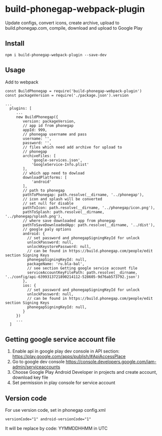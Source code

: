 # build-phonegap-webpack-plugin
Update configs, convert icons, create archive, upload to build.phonegap.com, compile, download and upload to Google Play

## Install
```
npm i build-phonegap-webpack-plugin --save-dev
```

## Usage
Add to webpack
```
const BuildPhonegap = require('build-phonegap-webpack-plugin')
const packageVersion = require('./package.json').version

...
  plugins: [
     ...
     new BuildPhonegap({
        version: packageVersion,
        // app id from phonegap
        appId: 999,
        // phonegap username and pass
        username: '',
        password: '',
        // files which need add archive for upload to
        // phonegap
        archiveFiles: [
            'google-services.json',
            'GoogleService-Info.plist'
        ],
        // which app need to dowload
        downloadPlatforms: [
            'android'
        ],
        // path to phonegap
        pathToPhonegap: path.resolve(__dirname, '../phonegap'),
        // icon and splash will be converted
        // set null for disable
        pathToIcon: path.resolve(__dirname, '../phonegap/icon.png'),
        pathToSplash: path.resolve(__dirname, '../phonegap/splash.png'),
        // where save downloaded app from phonegap
        pathToSaveDownloadedApp: path.resolve(__dirname, '../dist'),
        // google paly options
        android: {
          // set password and phonegapSigningKeyId for unlock
          unlockPassword: null,
          unlockKeystorePassword: null,
          // can be found in https://build.phonegap.com/people/edit section Signing Keys
          phonegapSigningKeyId: null,
          packageName: 'ru.bla-bal',
          // see section Getting google service account file
          serviceAccountKeyFilePath: path.resolve(__dirname, '../config/api-6399313721890214112-528605-9d76ab573792.json')
        },
        ios: {
          // set password and phonegapSigningKeyId for unlock
          unlockPassword: null,
          // can be found in https://build.phonegap.com/people/edit section Signing Keys
          phonegapSigningKeyId: null,
        }
     })  
     ...
  ]
```

## Getting google service account file
1. Enable api in google play dev console in API section: https://play.google.com/apps/publish/#ApiAccessPlace
2. Go to google dev console https://console.developers.google.com/iam-admin/serviceaccounts
3. Choose Google Play Android Developer in projects and create account, download key file
4. Set permission in play console for service account

## Version code
For use version code, set in phonegap config.xml
```
versionCode="1" android-versionCode="1"
```
It will be replace by code: YYMMDDHHMM in UTC
